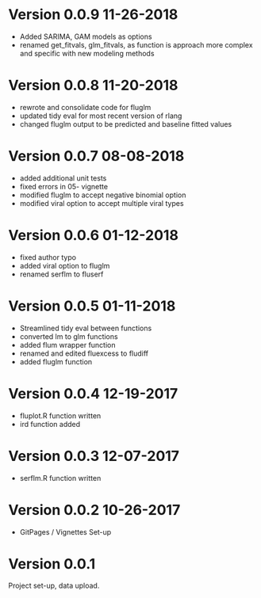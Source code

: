 # Version 0.0.9 11-26-2018
  * Added SARIMA, GAM models as options  
  * renamed get_fitvals, glm_fitvals, as function is approach more complex and 
  specific with new modeling methods
  
# Version 0.0.8 11-20-2018
  * rewrote and consolidate code for fluglm
  * updated tidy eval for most recent version of rlang
  * changed fluglm output to be predicted and baseline fitted values

# Version 0.0.7 08-08-2018  

  * added additional unit tests  
  * fixed errors in 05- vignette  
  * modified fluglm to accept negative binomial option  
  * modified viral option to accept multiple viral types  

# Version 0.0.6 01-12-2018  

  * fixed author typo 
  * added viral option to fluglm
  * renamed serflm to fluserf
  
# Version 0.0.5 01-11-2018  

  * Streamlined tidy eval between functions
  * converted lm to glm functions
  * added flum wrapper function
  * renamed and edited fluexcess to fludiff
  * added fluglm function

# Version 0.0.4 12-19-2017  

  * fluplot.R function written
  * ird function added

# Version 0.0.3 12-07-2017  

  * serflm.R function written

# Version 0.0.2 10-26-2017  

  * GitPages / Vignettes Set-up

# Version 0.0.1

Project set-up, data upload.


